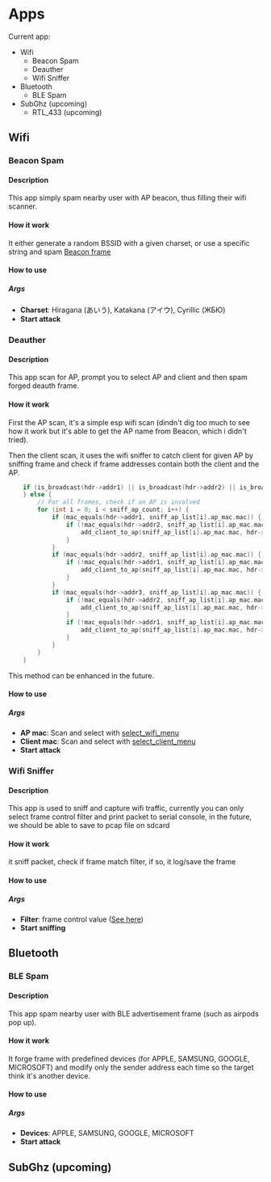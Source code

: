 # Apps
Current app:

* Wifi
  * Beacon Spam
  * Deauther
  * Wifi Sniffer
* Bluetooth
  * BLE Spam
* SubGhz (upcoming)
  * RTL_433 (upcoming)

## Wifi
### Beacon Spam

#### Description

This app simply spam nearby user with AP beacon, thus filling their wifi scanner.

#### How it work

It either generate a random BSSID with a given charset, or use a specific string and spam [Beacon frame](https://en.wikipedia.org/wiki/Beacon_frame)

#### How to use

##### Args

* **Charset**: Hiragana (あいう), Katakana (アイウ), Cyrillic (ЖБЮ)
* **Start attack**

### Deauther

#### Description

This app scan for AP, prompt you to select AP and client and then spam forged deauth frame.

#### How it work

First the AP scan, it's a simple esp wifi scan (dindn't dig too much to see how it work but it's able to get the AP name from Beacon, which i didn't tried).

Then the client scan, it uses the wifi sniffer to catch client for given AP by sniffing frame and check if frame addresses contain both the client and the AP.

```C
    if (is_broadcast(hdr->addr1) || is_broadcast(hdr->addr2) || is_broadcast(hdr->addr3)) {
    } else {
        // For all frames, check if an AP is involved
        for (int i = 0; i < sniff_ap_count; i++) {
            if (mac_equals(hdr->addr1, sniff_ap_list[i].ap_mac.mac)) {
                if (!mac_equals(hdr->addr2, sniff_ap_list[i].ap_mac.mac) && mac_equals(hdr->addr1, hdr->addr3)) {
                    add_client_to_ap(sniff_ap_list[i].ap_mac.mac, hdr->addr2);
                }
            }
            if (mac_equals(hdr->addr2, sniff_ap_list[i].ap_mac.mac)) {
                if (!mac_equals(hdr->addr1, sniff_ap_list[i].ap_mac.mac) && (memcmp(hdr->addr2, hdr->addr3, 3) == 0)) {
                    add_client_to_ap(sniff_ap_list[i].ap_mac.mac, hdr->addr1);
                }
            }
            if (mac_equals(hdr->addr3, sniff_ap_list[i].ap_mac.mac)) {
                if (!mac_equals(hdr->addr2, sniff_ap_list[i].ap_mac.mac) && mac_equals(hdr->addr1, hdr->addr3)) {
                    add_client_to_ap(sniff_ap_list[i].ap_mac.mac, hdr->addr2);
                }
                if (!mac_equals(hdr->addr1, sniff_ap_list[i].ap_mac.mac) && mac_equals(hdr->addr2, hdr->addr3)) {
                    add_client_to_ap(sniff_ap_list[i].ap_mac.mac, hdr->addr1);
                }
            }
        }
    }
```

This method can be enhanced in the future.

#### How to use

##### Args

* **AP mac**: Scan and select with [select_wifi_menu](https://github.com/Retr0Kr0dy/BeamStalker/blob/main/Firmware/BeamStalker/main/firmware/includes/wifi.cpp#L127)
* **Client mac**:  Scan and select with [select_client_menu](https://github.com/Retr0Kr0dy/BeamStalker/blob/main/Firmware/BeamStalker/main/firmware/includes/wifi_sniffer.cpp#L158)
* **Start attack**

### Wifi Sniffer

#### Description

This app is used to sniff and capture wifi traffic, currently you can only select frame control filter and print packet to serial console, in the future, we should be able to save to pcap file on sdcard

#### How it work

it sniff packet, check if frame match filter, if so, it log/save the frame

#### How to use

##### Args

* **Filter**: frame control value ([See here](https://en.wikipedia.org/wiki/802.11_frame_types))
* **Start sniffing**

## Bluetooth

### BLE Spam

#### Description

This app spam nearby user with BLE advertisement frame (such as airpods pop up).

#### How it work

It forge frame with predefined devices (for APPLE, SAMSUNG, GOOGLE, MICROSOFT) and modify only the sender address each time so the target think it's another device.

#### How to use

##### Args

* **Devices**: APPLE, SAMSUNG, GOOGLE, MICROSOFT
* **Start attack**

## SubGhz (upcoming)